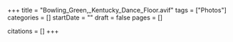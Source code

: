 +++
title = "Bowling_Green,_Kentucky_Dance_Floor.avif"
tags = ["Photos"]
categories = []
startDate = ""
draft = false
pages = []

citations = []
+++
